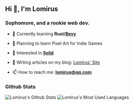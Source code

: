 ## Hi 👋, I'm Lomirus
### Sophomore, and a rookie web dev.

- 🌱 Currently learning **Rust/[Bevy](https://bevyengine.org/)**

- 🌲 Planning to learn Pixel Art for Indie Games

- 🌴 Interested in **[Solid](https://solidproject.org/)**

- 📝 Writing articles on my blog: [Lomirus' Site](https://lomirus.github.io/)

- 📫 How to reach me: **lomirus@qq.com**

### Github Stats

![Lomirus's Github Stats](https://github-readme-stats.vercel.app/api?username=lomirus&show_icons=true&theme=radical&count_private=true&include_all_commits=true)
![Lomirus's Most Used Languages](https://github-readme-stats.vercel.app/api/top-langs/?username=lomirus&hide=html,css&langs_count=8&layout=compact&card_width=445&theme=radical)

